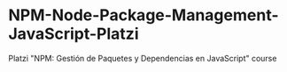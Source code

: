 # NPM-Node-Package-Management-JavaScript-Platzi
Platzi "NPM: Gestión de Paquetes y Dependencias en JavaScript" course
